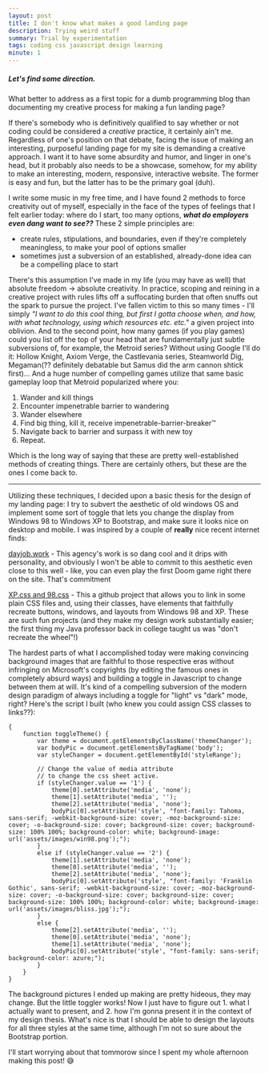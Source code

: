```yaml
---
layout: post
title: I don't know what makes a good landing page
description: Trying weird stuff
summary: Trial by experimentation
tags: coding css javascript design learning
minute: 1
---
```


##### Let's find some direction.

What better to address as a first topic for a dumb programming blog than documenting my creative process for making a fun landing page?

If there's somebody who is definitively qualified to say whether or not coding could be considered a _creative_ practice, it certainly ain't me. Regardless of one's position on that debate, facing the issue of making an interesting, purposeful landing page for my site is demanding a creative approach. I want it to have some absurdity and humor, and linger in one's head, but it probably also needs to be a showcase, somehow, for my ability to make an interesting, modern, responsive, interactive website. The former is easy and fun, but the latter has to be the primary goal (duh).

I write some music in my free time, and I have found 2 methods to force creativity out of myself, especially in the face of the types of feelings that I felt earlier today: where do I start, too many options, ***what do employers even dang want to see??*** 
These 2 simple principles are:
- create rules, stipulations, and boundaries, even if they're completely meaningless, to make your pool of options smaller
- sometimes just a subversion of an established, already-done idea can be a compelling place to start

There's this assumption I've made in my life (you may have as well) that absolute freedom -> absolute creativity. In practice, scoping and reining in a creative project with rules lifts off a suffocating burden that often snuffs out the spark to pursue the project. I've fallen victim to this so many times - I'll simply _"I want to do this cool thing, but first I gotta choose when, and how, with what technology, using which resources etc. etc."_ a given project into oblivion. And to the second point, how many games (if you play games) could you list off the top of your head that are fundamentally just subtle subversions of, for example, the Metroid series? Without using Google I'll do it: Hollow Knight, Axiom Verge, the Castlevania series, Steamworld Dig, Megaman(?? definitely debatable but Samus did the arm cannon shtick first)... And a huge number of compelling games utilize that same basic gameplay loop that Metroid popularized where you:
1. Wander and kill things
2. Encounter impenetrable barrier to wandering
3. Wander elsewhere
4. Find big thing, kill it, receive impenetrable-barrier-breaker&trade;
5. Navigate back to barrier and surpass it with new toy
6. Repeat.

Which is the long way of saying that these are pretty well-established methods of creating things. There are certainly others, but these are the ones I come back to.

---


Utilizing these techniques, I decided upon a basic thesis for the design of my landing page: I try to subvert the aesthetic of old windows OS and implement some sort of toggle that lets you change the display from Windows 98 to Windows XP to Bootstrap, and make sure it looks nice on desktop and mobile. I was inspired by a couple of **really** nice recent internet finds:

[dayjob.work](https://dayjob.work/) - This agency's work is so dang cool and it drips with personality, and obviously I won't be able to commit to this aesthetic even close to this well - like, you can even play the first Doom game right there on the site. That's commitment

[XP.css and 98.css](https://botoxparty.github.io/XP.css/) - This a github project that allows you to link in some plain CSS files and, using their classes, have elements that  faithfully recreate buttons, windows, and layouts from Windows 98 and XP. These are such fun projects (and they make my design work substantially easier; the first thing my Java professor back in college taught us was "don't recreate the wheel"!)

The hardest parts of what I accomplished today were making convincing background images that are faithful to those respective eras without infringing on Microsoft's copyrights (by editing the famous ones in completely absurd ways) and building a toggle in Javascript to change between them at will. It's kind of a compelling subversion of the modern design paradigm of always including a toggle for "light" vs "dark" mode, right? Here's the script I built (who knew you could assign CSS classes to links??):
```
{
    function toggleTheme() {
        var theme = document.getElementsByClassName('themeChanger');
        var bodyPic = document.getElementsByTagName('body');
        var styleChanger = document.getElementById('styleRange');

        // Change the value of media attribute 
        // to change the css sheet active.
        if (styleChanger.value == '1') {
            theme[0].setAttribute('media', 'none');
            theme[1].setAttribute('media', '');
            theme[2].setAttribute('media', 'none');
            bodyPic[0].setAttribute('style', "font-family: Tahoma, sans-serif; -webkit-background-size: cover; -moz-background-size: cover; -o-background-size: cover; background-size: cover; background-size: 100% 100%; background-color: white; background-image: url('assets/images/win98.png');");
        } 
        else if (styleChanger.value == '2') {
            theme[1].setAttribute('media', 'none');
            theme[0].setAttribute('media', '');
            theme[2].setAttribute('media', 'none');
            bodyPic[0].setAttribute('style', "font-family: 'Franklin Gothic', sans-serif; -webkit-background-size: cover; -moz-background-size: cover; -o-background-size: cover; background-size: cover; background-size: 100% 100%; background-color: white; background-image: url('assets/images/bliss.jpg');");
        }
        else {
            theme[2].setAttribute('media', '');
            theme[0].setAttribute('media', 'none');
            theme[1].setAttribute('media', 'none');
            bodyPic[0].setAttribute('style', "font-family: sans-serif; background-color: azure;");
        }
    }
}
```
The background pictures I ended up making are pretty hideous, they may change. But the little toggler works! Now I just have to figure out 1. what I actually want to present, and 2. how I'm gonna present it in the context of my design thesis. What's nice is that I should be able to design the layouts for all three styles at the same time, although I'm not so sure about the Bootstrap portion.

I'll start worrying about that tommorow since I spent my whole afternoon making this post! 😅
